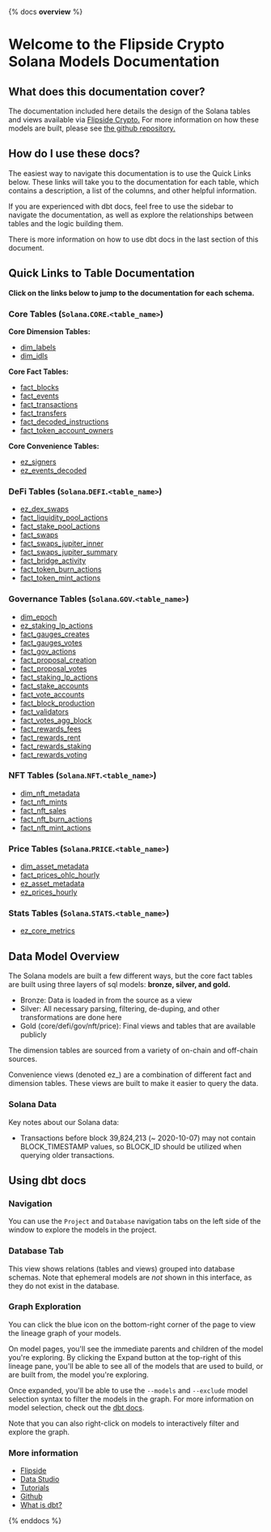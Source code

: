 {% docs __overview__ %}

# Welcome to the Flipside Crypto Solana Models Documentation

## **What does this documentation cover?**
The documentation included here details the design of the Solana
 tables and views available via [Flipside Crypto.](https://flipsidecrypto.xyz/) For more information on how these models are built, please see [the github repository.](https://github.com/flipsideCrypto/solana-models/)

## **How do I use these docs?**
The easiest way to navigate this documentation is to use the Quick Links below. These links will take you to the documentation for each table, which contains a description, a list of the columns, and other helpful information.

If you are experienced with dbt docs, feel free to use the sidebar to navigate the documentation, as well as explore the relationships between tables and the logic building them.

There is more information on how to use dbt docs in the last section of this document.

## **Quick Links to Table Documentation**

**Click on the links below to jump to the documentation for each schema.**

### Core Tables (`Solana`.`CORE`.`<table_name>`)

**Core Dimension Tables:**
- [dim_labels](#!/model/model.solana_models.core__dim_labels)
- [dim_idls](#!/model/model.solana_models.core__dim_idls)

**Core Fact Tables:**
- [fact_blocks](#!/model/model.solana_models.core__fact_blocks)
- [fact_events](#!/model/model.solana_models.core__fact_events)
- [fact_transactions](#!/model/model.solana_models.core__fact_transactions)
- [fact_transfers](#!/model/model.solana_models.core__fact_transfers)
- [fact_decoded_instructions](#!/model/model.solana_models.core__fact_decoded_instructions)
- [fact_token_account_owners](#!/model/model.solana_models.core__fact_token_account_owners)

**Core Convenience Tables:**
- [ez_signers](#!/model/model.solana_models.core__ez_signers)
- [ez_events_decoded](#!/model/model.solana_models.core__ez_events_decoded)

### DeFi Tables (`Solana`.`DEFI`.`<table_name>`)
- [ez_dex_swaps](#!/model/model.solana_models.defi__ez_dex_swaps)
- [fact_liquidity_pool_actions](#!/model/model.solana_models.defi__fact_liquidity_pool_actions)
- [fact_stake_pool_actions](#!/model/model.solana_models.defi__fact_stake_pool_actions)
- [fact_swaps](#!/model/model.solana_models.defi__fact_swaps)
- [fact_swaps_jupiter_inner](#!/model/model.solana_models.defi__fact_swaps_jupiter_inner)
- [fact_swaps_jupiter_summary](#!/model/model.solana_models.defi__fact_swaps_jupiter_summary)
- [fact_bridge_activity](#!/model/model.solana_models.defi__fact_bridge_activity)
- [fact_token_burn_actions](#!/model/model.solana_models.defi__fact_token_burn_actions)
- [fact_token_mint_actions](#!/model/model.solana_models.defi__fact_token_mint_actions)

### Governance Tables (`Solana`.`GOV`.`<table_name>`)
- [dim_epoch](#!/model/model.solana_models.gov__dim_epoch)
- [ez_staking_lp_actions](#!/model/model.solana_models.gov__ez_staking_lp_actions)
- [fact_gauges_creates](#!/model/model.solana_models.gov__fact_gauges_create)
- [fact_gauges_votes](#!/model/model.solana_models.gov__fact_gauges_votes)
- [fact_gov_actions](#!/model/model.solana_models.gov__fact_gov_actions)
- [fact_proposal_creation](#!/model/model.solana_models.gov__fact_proposal_creation)
- [fact_proposal_votes](#!/model/model.solana_models.gov__fact_proposal_votes)
- [fact_staking_lp_actions](#!/model/model.solana_models.gov__fact_staking_lp_actions)
- [fact_stake_accounts](#!/model/model.solana_models.gov__fact_stake_accounts)
- [fact_vote_accounts](#!/model/model.solana_models.gov__fact_vote_accounts)
- [fact_block_production](#!/model/model.solana_models.gov__fact_block_production)
- [fact_validators](#!/model/model.solana_models.gov__fact_validators)
- [fact_votes_agg_block](#!/model/model.solana_models.gov__fact_votes_agg_block)
- [fact_rewards_fees](#!/model/model.solana_models.gov__fact_rewards_fees)
- [fact_rewards_rent](#!/model/model.solana_models.gov__fact_rewards_rent)
- [fact_rewards_staking](#!/model/model.solana_models.gov__fact_rewards_staking)
- [fact_rewards_voting](#!/model/model.solana_models.gov__fact_rewards_voting)

### NFT Tables (`Solana`.`NFT`.`<table_name>`)
- [dim_nft_metadata](#!/model/model.solana_models.nft__dim_nft_metadata)
- [fact_nft_mints](#!/model/model.solana_models.nft__fact_nft_mints)
- [fact_nft_sales](#!/model/model.solana_models.nft__fact_nft_sales)
- [fact_nft_burn_actions](#!/model/model.solana_models.nft__fact_nft_burn_actions)
- [fact_nft_mint_actions](#!/model/model.solana_models.nft__fact_nft_mint_actions)

### Price Tables (`Solana`.`PRICE`.`<table_name>`)
- [dim_asset_metadata](#!/model/model.solana_models.price__dim_asset_metadata)
- [fact_prices_ohlc_hourly](#!/model/model.solana_models.price__fact_prices_ohlc_hourly)
- [ez_asset_metadata](#!/model/model.solana_models.price__ez_asset_metadata)
- [ez_prices_hourly](#!/model/model.solana_models.price__ez_prices_hourly)

### Stats Tables (`Solana`.`STATS`.`<table_name>`)
- [ez_core_metrics](#!/model/model.solana_models.stats__ez_core_metrics)


## **Data Model Overview**

The Solana models are built a few different ways, but the core fact tables are built using three layers of sql models: **bronze, silver, and gold.**

- Bronze: Data is loaded in from the source as a view
- Silver: All necessary parsing, filtering, de-duping, and other transformations are done here
- Gold (core/defi/gov/nft/price): Final views and tables that are available publicly

The dimension tables are sourced from a variety of on-chain and off-chain sources.

Convenience views (denoted ez_) are a combination of different fact and dimension tables. These views are built to make it easier to query the data.

### Solana Data

Key notes about our Solana data:
- Transactions before block 39,824,213 (~ 2020-10-07) may not contain BLOCK_TIMESTAMP values, so BLOCK_ID should be utilized when querying older transactions.

## **Using dbt docs**
### Navigation

You can use the ```Project``` and ```Database``` navigation tabs on the left side of the window to explore the models in the project.

### Database Tab

This view shows relations (tables and views) grouped into database schemas. Note that ephemeral models are *not* shown in this interface, as they do not exist in the database.

### Graph Exploration

You can click the blue icon on the bottom-right corner of the page to view the lineage graph of your models.

On model pages, you'll see the immediate parents and children of the model you're exploring. By clicking the Expand button at the top-right of this lineage pane, you'll be able to see all of the models that are used to build, or are built from, the model you're exploring.

Once expanded, you'll be able to use the ```--models``` and ```--exclude``` model selection syntax to filter the models in the graph. For more information on model selection, check out the [dbt docs](https://docs.getdbt.com/docs/model-selection-syntax).

Note that you can also right-click on models to interactively filter and explore the graph.


### **More information**
- [Flipside](https://flipsidecrypto.xyz/)
- [Data Studio](https://flipsidecrypto.xyz/edit)
- [Tutorials](https://docs.flipsidecrypto.com/our-data/tutorials)
- [Github](https://github.com/FlipsideCrypto/solana-models)
- [What is dbt?](https://docs.getdbt.com/docs/introduction)

{% enddocs %}